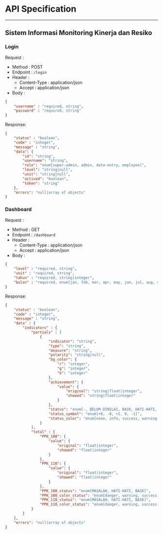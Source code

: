 # API Specification
---
## Sistem Informasi Monitoring Kinerja dan Resiko

### Login
Request :
- Method : POST
- Endpoint : `/login`
- Header : 
    - Content-Type : application/json
    - Accept : application/json
- Body :
```json
{
    "username" : "required, string",
    "password" : "required, string"
}
```

Response:
```json
{
    "status" : "boolean",
    "code" : "integer",
    "message" : "string",
    "data": {
        "id": "string",
        "username": "string",
        "role": "enum[super-admin, admin, data-entry, employee]",
        "level": "string|null",
        "unit": "string|null",
        "actived": "boolean",
        "token": "string"
    },
    "errors": "null|array of objects"
}
```

### Dashboard
Request :
- Method : GET
- Endpoint : `/dashboard`
- Header : 
    - Content-Type : application/json
    - Accept : application/json
- Body :
```json
{
    "level" : "required, string",
    "unit" : "required, string",
    "tahun" : "required, string|integer",
    "bulan" : "required, enum[jan, feb, mar, apr, may, jun, jul, aug, sep, oct, nov, dec]"
}
```

Response:
```json
{
    "status" : "boolean",
    "code" : "integer",
    "message" : "string",
    "data" : {
        "indicators" : {
            "partials" : [
                {
                    "indicator": "string",
                    "type": "string",
                    "measure": "string",
                    "polarity": "string|null",
                    "bg_color": {
                        "r": "integer",
                        "g": "integer",
                        "b": "integer"
                    },
                    "achievement": {
                        "value": {
                            "original": "string|float|integer",
                            "showed": "string|float|integer"
                        }
                    },
                    "status": "enum[-, BELUM DINILAI, BAIK, HATI-HATI, MASALAH]",
                    "status_symbol": "enum[+0, -0, +1, 0, -1]",
                    "status_color": "enum[none, info, success, warning, danger]"
                }
            ],
            "total" : {
                "PPK_100": {
                    "value": {
                        "original": "float|integer",
                        "showed": "float|integer"
                    }
                },
                "PPK_110": {
                    "value": {
                        "original": "float|integer",
                        "showed": "float|integer"
                    }
                },
                "PPK_100_status": "enum[MASALAH, HATI-HATI, BAIK]",
                "PPK_100_color_status": "enum[danger, warning, success]",
                "PPK_110_status": "enum[MASALAH, HATI-HATI, BAIK]",
                "PPK_110_color_status": "enum[danger, warning, success]"
            }
        }
    },
    "errors": "null|array of objects"
}
```